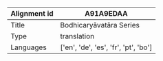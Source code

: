 |Alignment id | A91A9EDAA
| --- | --- 
|Title | Bodhicaryāvatāra Series 
|Type | translation
|Languages | ['en', 'de', 'es', 'fr', 'pt', 'bo']